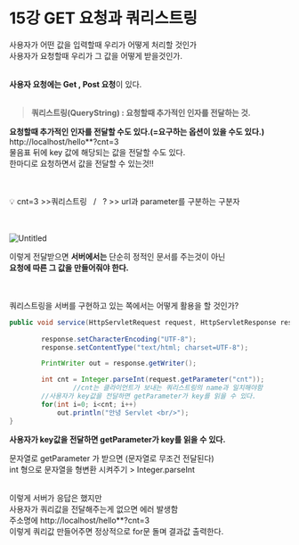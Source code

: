 # 15강 GET 요청과 쿼리스트링


사용자가 어떤 값을 입력할때 우리가 어떻게 처리할 것인가  
사용자가 요청할때 우리가 그 값을 어떻게 받을것인가.
<br><br>

**사용자 요청에는 Get , Post 요청**이 있다.
<br><br>

> **쿼리스트링(QueryString)  :  요청할때 추가적인 인자를 전달하는 것.**


**요청할때 추가적인 인자를 전달할 수도 있다.(=요구하는 옵션이 있을 수도 있다.)**  
http://localhost/hello**?cnt=3  
물음표 뒤에 key 값에 해당되는 값을 전달할 수도 있다.  
한마디로 요청하면서 값을 전달할 수 있는것!!    
<br><br>

<aside>
💡 cnt=3 >>쿼리스트링  &nbsp;&nbsp;/&nbsp;&nbsp;  ?  >> url과 parameter를 구분하는  구분자

</aside>
<br><br>


![Untitled](https://user-images.githubusercontent.com/89206108/163719473-739eb133-b300-452f-9e00-1b8c4b73a0aa.png)


이렇게 전달받으면 **서버에서는** 단순히 정적인 문서를 주는것이 아닌  
**요청에 따른 그 값을 만들어줘야 한다.**  
<br><br>

쿼리스트링을 서버를 구현하고 있는 쪽에서는 어떻게 활용을 할 것인가?

```java
public void service(HttpServletRequest request, HttpServletResponse response) throws ServletException, IOExeption {
																			//입력도구                    //출력도구
		response.setCharacterEncoding("UTF-8");
		response.setContentType("text/html; charset=UTF-8");

		PrintWriter out = response.getWriter();

		int cnt = Integer.parseInt(request.getParameter("cnt")); 
				//cnt는 클라이언트가 보내는 쿼리스트링의 name과 일치해야함
        //사용자가 key값을 전달하면 getParameter가 key를 읽을 수 있다.
		for(int i=0; i<cnt; i++)
			out.println("안녕 Servlet <br/>");
}
```

**사용자가 key값을 전달하면 getParameter가 key를 읽을 수 있다.**

문자열로 getParameter 가 받으면 (문자열로 무조건 전달된다)  
int 형으로 문자열을 형변환 시켜주기 > Integer.parseInt
<br><br>

이렇게 서버가 응답은 했지만   
사용자가 쿼리값을 전달해주는게 없으면 에러 발생함  
주소명에 http://localhost/hello**?cnt=3  
이렇게 쿼리값 만들어주면 정상적으로 for문 돌며 결과값 출력한다.
<br>
